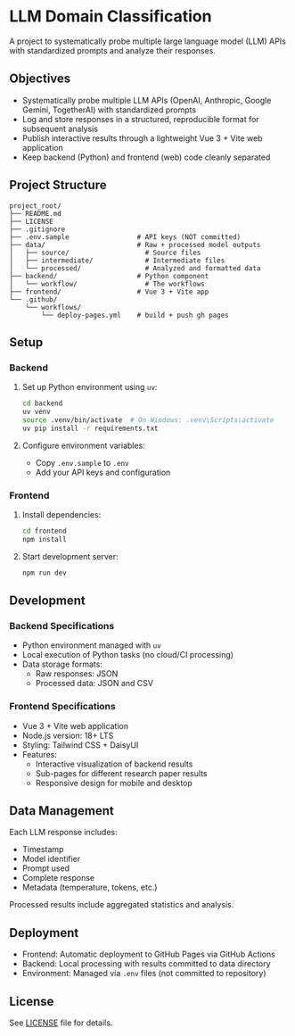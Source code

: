 # LLM Domain Classification

A project to systematically probe multiple large language model (LLM) APIs with standardized prompts and analyze their responses.

## Objectives

- Systematically probe multiple LLM APIs (OpenAI, Anthropic, Google Gemini, TogetherAI) with standardized prompts
- Log and store responses in a structured, reproducible format for subsequent analysis
- Publish interactive results through a lightweight Vue 3 + Vite web application
- Keep backend (Python) and frontend (web) code cleanly separated

## Project Structure

```
project_root/
├── README.md
├── LICENSE
├── .gitignore
├── .env.sample                 # API keys (NOT committed)
├── data/                       # Raw + processed model outputs
│   ├── source/                   # Source files
│   ├── intermediate/             # Intermediate files
│   └── processed/                # Analyzed and formatted data
├── backend/                    # Python component
│   └── workflow/                 # The workflows
├── frontend/                   # Vue 3 + Vite app
└── .github/
    └── workflows/
        └── deploy-pages.yml    # build + push gh pages
```

## Setup

### Backend

1. Set up Python environment using `uv`:
   ```bash
   cd backend
   uv venv
   source .venv/bin/activate  # On Windows: .venv\Scripts\activate
   uv pip install -r requirements.txt
   ```

2. Configure environment variables:
   - Copy `.env.sample` to `.env`
   - Add your API keys and configuration

### Frontend

1. Install dependencies:
   ```bash
   cd frontend
   npm install
   ```

2. Start development server:
   ```bash
   npm run dev
   ```

## Development

### Backend Specifications
- Python environment managed with `uv`
- Local execution of Python tasks (no cloud/CI processing)
- Data storage formats:
  - Raw responses: JSON
  - Processed data: JSON and CSV

### Frontend Specifications
- Vue 3 + Vite web application
- Node.js version: 18+ LTS
- Styling: Tailwind CSS + DaisyUI
- Features:
  - Interactive visualization of backend results
  - Sub-pages for different research paper results
  - Responsive design for mobile and desktop

## Data Management

Each LLM response includes:
- Timestamp
- Model identifier
- Prompt used
- Complete response
- Metadata (temperature, tokens, etc.)

Processed results include aggregated statistics and analysis.

## Deployment

- Frontend: Automatic deployment to GitHub Pages via GitHub Actions
- Backend: Local processing with results committed to data directory
- Environment: Managed via `.env` files (not committed to repository)

## License

See [LICENSE](LICENSE) file for details.
